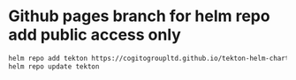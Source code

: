 # Github pages branch for helm repo add public access only

```bash
helm repo add tekton https://cogitogroupltd.github.io/tekton-helm-chart
helm repo update tekton
```